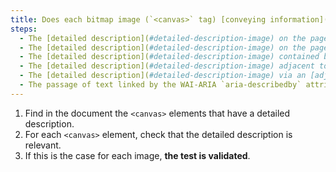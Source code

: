 ```yaml
---
title: Does each bitmap image (`<canvas>` tag) [conveying information](#image-conveying-information), with a [detailed description](#detailed-description-image), meet these conditions?
steps:
  - The [detailed description](#detailed-description-image) on the page and indicated by the [text alternative](#text-alternative-image) is relevant.
  - The [detailed description](#detailed-description-image) on the page and indicated by the text contained between `<canvas>` and `</canvas>` is relevant.
  - The [detailed description](#detailed-description-image) contained between `<canvas>` and `</canvas>` is relevant.
  - The [detailed description](#detailed-description-image) adjacent to the bitmap image is relevant.
  - The [detailed description](#detailed-description-image) via an [adjacent link or button](#adjacent-link-or-button) is relevant.
  - The passage of text linked by the WAI-ARIA `aria-describedby` attribute is relevant.
---
```


1. Find in the document the `<canvas>` elements that have a detailed description.
2. For each `<canvas>` element, check that the detailed description is relevant.
3. If this is the case for each image, **the test is validated**.
